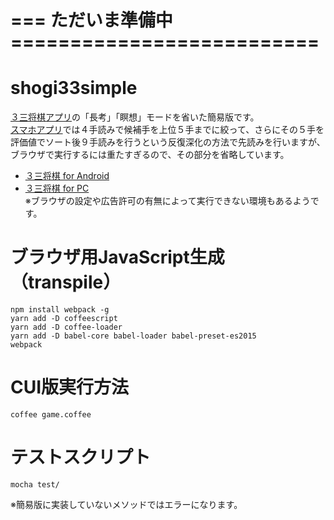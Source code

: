 # === ただいま準備中 ==========================
# shogi33simple

[３三将棋アプリ](https://play.google.com/store/apps/details?id=shogi33.io.github.happyclam)の「長考」「瞑想」モードを省いた簡易版です。  
[スマホアプリ](https://happyclam.github.io/project/2018-01-01/33shogiapp)では４手読みで候補手を上位５手までに絞って、さらにその５手を評価値でソート後９手読みを行うという反復深化の方法で先読みを行いますが、ブラウザで実行するには重たすぎるので、その部分を省略しています。  

* [３三将棋 for Android](https://play.google.com/store/apps/details?id=shogi33.io.github.happyclam)
* [３三将棋 for PC](https://happyclam.github.io/shogi33simple/)  
※ブラウザの設定や広告許可の有無によって実行できない環境もあるようです。

# ブラウザ用JavaScript生成（transpile）
```
npm install webpack -g
yarn add -D coffeescript
yarn add -D coffee-loader
yarn add -D babel-core babel-loader babel-preset-es2015
webpack
```

# CUI版実行方法
```
coffee game.coffee
```

# テストスクリプト
```
mocha test/
```

※簡易版に実装していないメソッドではエラーになります。

